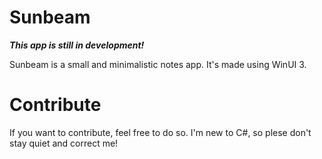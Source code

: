 # Sunbeam

***This app is still in development!***

Sunbeam is a small and minimalistic notes app.
It's made using WinUI 3.

# Contribute
If you want to contribute, feel free to do so.
I'm new to C#, so plese don't stay quiet and correct me!
